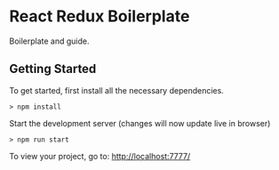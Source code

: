 # React Redux Boilerplate

Boilerplate and guide.

## Getting Started

To get started, first install all the necessary dependencies.
```
> npm install
```

Start the development server (changes will now update live in browser)
```
> npm run start
```

To view your project, go to: [http://localhost:7777/](http://localhost:7777/)
